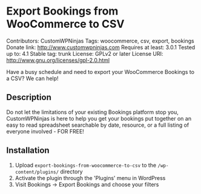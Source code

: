 # Export Bookings from WooCommerce to CSV

Contributors: CustomWPNinjas
Tags: woocommerce, csv, export, bookings
Donate link: http://www.customwpninjas.com
Requires at least: 3.0.1
Tested up to: 4.1
Stable tag: trunk
License: GPLv2 or later
License URI: http://www.gnu.org/licenses/gpl-2.0.html

Have a busy schedule and need to export your WooCommerce Bookings to a CSV? We can help!

## Description
Do not let the limitations of your existing Bookings platform stop you, CustomWPNinjas is here to help you get your bookings put together on an easy to read spreadsheet searchable by date, resource, or a full listing of everyone involved - FOR FREE!

## Installation
1. Upload `export-bookings-from-woocommerce-to-csv` to the `/wp-content/plugins/` directory
2. Activate the plugin through the \'Plugins\' menu in WordPress
3. Visit Bookings -> Export Bookings and choose your filters
